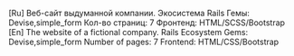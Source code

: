 [Ru]
Веб-сайт выдуманной компании.
Экосистема Rails
Гемы: Devise,simple_form
Кол-во страниц: 7
Фронтенд: HTML/SCSS/Bootstrap
[En]
The website of a fictional company.
Rails Ecosystem
Gems: Devise,simple_form
Number of pages: 7
Frontend: HTML/CSS/Bootstrap

